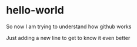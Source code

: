 # hello-world
So now I am trying to understand how github works

Just adding a new line to get to know it even better

